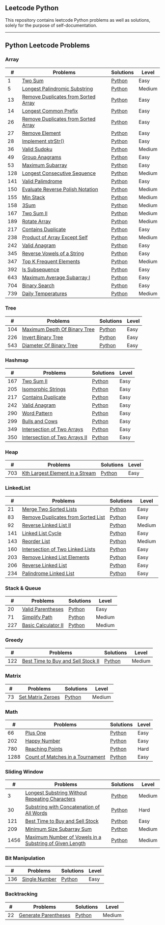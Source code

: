 ## Leetcode Python 
This repository contains leetcode Python problems as well as solutions, solely for the purpose of self-documentation.

---

## Python Leetcode Problems

### Array
| \# | Problems | Solutions | Level| 
|----|----------|-----------|------|
| 1 | [Two Sum](https://leetcode.com/problems/two-sum/) | [Python](./Array/1.%20Two%20Sum.py) | Easy |
| 5 | [Longest Palindromic Substring](https://leetcode.com/problems/longest-palindromic-substring/) | [Python](./Array/5.%20Longest%20Palindromic%20Substring.py) | Medium |
| 13 | [Remove Duplicates from Sorted Array](https://leetcode.com/problems/roman-to-integer/) | [Python](./Array/13.%20Roman%20to%20Integer.py) | Easy |
| 14 | [Longest Common Prefix](https://leetcode.com/problems/longest-common-prefix/) | [Python](./Array/14.%20Longest%20Common%20Prefix.py) | Easy |
| 26 | [Remove Duplicates from Sorted Array](https://leetcode.com/problems/remove-duplicates-from-sorted-array/) | [Python](./Array/26.%20Remove%20Duplicates%20from%20Sorted%20Array.py) | Easy |
| 27 | [Remove Element](https://leetcode.com/problems/remove-element/) | [Python](./Array/27.%20Remove%20Element.py) | Easy |
| 28 | [Implement strStr()](https://leetcode.com/problems/implement-strstr/) | [Python](./Array/28.%20Implement%20strStr().py) | Easy |
| 36 | [Valid Sudoku](https://leetcode.com/problems/valid-sudoku/) | [Python](./Array/36.%20Valid%20Sudoku.py) | Medium |
| 49 | [Group Anagrams](https://leetcode.com/problems/group-anagrams/) | [Python](./Array/49.%20Group%20Anagrams.py) | Easy |
| 53 | [Maximum Subarray](https://leetcode.com/problems/maximum-subarray/) | [Python](./Array/53.%20Maximum%20Subarray.py) | Easy |
| 128 | [Longest Consecutive Sequence](https://leetcode.com/problems/longest-consecutive-sequence/) | [Python](./Array/128.%20Longest%20Consecutive%20Sequence.py) | Medium |
| 141 | [Valid Palimdrome](https://leetcode.com/problems/valid-palindrome/) | [Python](./Two%20Pointers/141.%20Valid%20Palindrome.py) | Easy |
| 150 | [Evaluate Reverse Polish Notation](https://leetcode.com/problems/evaluate-reverse-polish-notation/) | [Python](./Array/150.%20Evaluate%20Reverse%20Polish%20Notation.py) | Medium |
| 155 | [Min Stack](https://leetcode.com/problems/min-stack/) | [Python](./Array/155.%20Min%20Stack.py) | Medium |
| 158 | [3Sum](https://leetcode.com/problems/3sum/) | [Python](./Array/158.%203Sum.py) | Medium |
| 167 | [Two Sum II](https://leetcode.com/problems/two-sum-ii-input-array-is-sorted/) | [Python](./Array/167.%20Two%20Sum%20II.py) | Medium |
| 189 | [Rotate Array](https://leetcode.com/problems/rotate-array/) | [Python](./Array/189.%20Rotate%20Array.py) | Medium |
| 217 | [Contains Duplicate](https://leetcode.com/problems/contains-duplicate/) | [Python](./Array/217.%20Contains%20Duplicates.py) | Easy |
| 238 | [Product of Array Except Self](https://leetcode.com/problems/product-of-array-except-self/) | [Python](./Array/238.%20Product%20of%20Array%20Except%20Self.py) | Medium |
| 242 | [Valid Anagram](https://leetcode.com/problems/valid-anagram/) | [Python](./Array/242.%20Valid%20Anagram.py) | Easy |
| 345 | [Reverse Vowels of a String](https://leetcode.com/problems/reverse-vowels-of-a-string/) | [Python](./Array/345.%20Reverse%20Vowels%20of%20a%20String.py) | Easy |
| 347 | [Top K Frequent Elements](https://leetcode.com/problems/top-k-frequent-elements/) | [Python](./Array/347.%20Top%20K%20Frequent%20Elements.py) | Medium |
| 392 | [Is Subsequence](https://leetcode.com/problems/is-subsequence/) | [Python](./Array/392.%20Is%20Subsequence.py) | Easy |
| 643 | [Maximum Average Subarray I](https://leetcode.com/problems/maximum-average-subarray-i/) | [Python](./Array/643.%20Maximum%20Average%20Subarray%20I.py) | Easy |
| 704 | [Binary Search](https://leetcode.com/problems/binary-search/) | [Python](./Array/704.%20Binary%20Search.py) | Easy |
| 739 | [Daily Temperatures](https://leetcode.com/problems/daily-temperatures/) | [Python](./Array/739.%20Daily%20Temperatures.py) | Medium |


### Tree
| \# | Problems | Solutions | Level|
|----|----------|-----------|------|
| 104 | [Maximum Depth Of Binary Tree](https://leetcode.com/problems/maximum-depth-of-binary-tree/) | [Python](./Tree/104.%20Maximum%20Depth%20Of%20Binary%20Tree.py) | Easy |
| 226 | [Invert Binary Tree](https://leetcode.com/problems/invert-binary-tree/) | [Python](./Tree/226.%20Invert%20Binary%20Tree.py) | Easy |
| 543 | [Diameter Of Binary Tree](https://leetcode.com/problems/diameter-of-binary-tree/) | [Python](./Tree/543.%20Diameter%20Of%20Binary%20Tree.py) | Easy |

### Hashmap
| \# | Problems | Solutions | Level|
|----|----------|-----------|------|
| 167 | [Two Sum II](https://leetcode.com/problems/two-sum-ii-input-array-is-sorted/) | [Python](./Hashmap/167.%20Two%20Sum%20II.py) | Easy |
| 205 | [Isomorphic Strings](https://leetcode.com/problems/isomorphic-strings/) | [Python](./Hashmap/205.%20Isomorphic%20Strings.py) | Easy |
| 217 | [Contains Duplicate](https://leetcode.com/problems/contains-duplicate/) | [Python](./Hashmap/217.%20Contains%20Duplicate.py) | Easy |
| 242 | [Valid Anagram](https://leetcode.com/problems/valid-anagram/) | [Python](./Hashmap/242.%20Valid%20Anagram.py) | Easy |
| 290 | [Word Pattern](https://leetcode.com/problems/word-pattern/) | [Python](./Hashmap/290.%20Word%20Pattern.py) | Easy |
| 299 | [Bulls and Cows](https://leetcode.com/problems/bulls-and-cows/) | [Python](./Hashmap/299.%20Bulls%20and%20Cows.py) | Easy |
| 349 | [Intersection of Two Arrays](https://leetcode.com/problems/intersection-of-two-arrays/) | [Python](./Hashmap/349.%20Intersection%20of%20Two%20Arrays.py) | Easy |
| 350 | [Intersection of Two Arrays II](https://leetcode.com/problems/intersection-of-two-arrays/) | [Python](./Hashmap/350.%20Intersection%20of%20Two%20Arrays%20II.py) | Easy |

### Heap
| \# | Problems | Solutions | Level|
|----|----------|-----------|------|
| 703 | [Kth Largest Element in a Stream](https://leetcode.com/problems/kth-largest-element-in-a-stream/) | [Python](./Heap/703.%20Kth%20Largest%20Element%20in%20a%20Stream.py) | Easy |


### LinkedList
| \# | Problems | Solutions | Level|
|----|----------|-----------|------|
| 21 | [Merge Two Sorted Lists](https://leetcode.com/problems/merge-two-sorted-lists/) | [Python](./LinkedList/21.%20Merge%20Two%20Sorted%20Lists.py) | Easy |
| 83 | [Remove Duplicates from Sorted List](https://leetcode.com/problems/remove-duplicates-from-sorted-list/) | [Python](./LinkedList/83.%20Remove%20Duplicates%20from%20Sorted%20List.py) | Easy |
| 92 | [Reverse Linked List II](https://leetcode.com/problems/reverse-linked-list-ii/) | [Python](./LinkedList/92.%20Reverse%20Linked%20List%20II.py) | Medium |
| 141 | [Linked List Cycle](https://leetcode.com/problems/merge-two-sorted-lists/) | [Python](./LinkedList/141.%20Linked%20List%20Cycle.py) | Easy |
| 143 | [Reorder List](https://leetcode.com/problems/reorder-list/) | [Python](./LinkedList/143.%20Reorder%20List.py) | Medium |
| 160 | [Intersection of Two Linked Lists](https://leetcode.com/problems/intersection-of-two-linked-lists/) | [Python](./LinkedList/160.%20Intersection%20of%20Two%20Linked%20Lists.py) | Easy |
| 203 | [Remove Linked List Elements](https://leetcode.com/problems/remove-linked-list-elements/) | [Python](./LinkedList/203.%20Remove%20Linked%20List%20Elements.py) | Easy |
| 206 | [Reverse Linked List](https://leetcode.com/problems/merge-two-sorted-lists/) | [Python](./LinkedList/206.%20Reverse%20Linked%20List.py) | Easy |
| 234 | [Palindrome Linked List](https://leetcode.com/problems/palindrome-linked-list/) | [Python](./LinkedList/234.%20Palindrome%20Linked%20List.py) | Easy |



### Stack & Queue
| \# | Problems | Solutions | Level|
|----|----------|-----------|------|
| 20 | [Valid Parentheses](https://leetcode.com/problems/valid-parentheses/) | [Python](./Stack%20and%20Queue/20.%20Valid%20Parentheses.py) | Easy |
| 71 | [Simplify Path](https://leetcode.com/problems/simplify-path/) | [Python](./Stack%20and%20Queue/71.%20Simplify%20Path.py) | Medium |
| 227 | [Basic Calculator II](https://leetcode.com/problems/basic-calculator-ii/) | [Python](./Stack%20and%20Queue/227.%20Basic%20Calculator%20II.py) | Medium |


### Greedy
| \# | Problems | Solutions | Level|
|----|----------|-----------|------|
| 122 | [Best Time to Buy and Sell Stock II](https://leetcode.com/problems/best-time-to-buy-and-sell-stock-ii/) | [Python](./Greedy/122.%20Best%20Time%20to%20Buy%20and%20Sell%20Stock%20II.py) | Medium |


### Matrix
| \# | Problems | Solutions | Level|
|----|----------|-----------|------|
| 73 | [Set Matrix Zeroes](https://leetcode.com/problems/set-matrix-zeroes/) | [Python](./Matrix/73.%20Set%20Matrix%20Zeroes.py) | Medium |

### Math
| \# | Problems | Solutions | Level|
|----|----------|-----------|------|
| 66 | [Plus One](https://leetcode.com/problems/plus-one/) | [Python](./Math/66.%20Plus%20One.py) | Easy |
| 202 | [Happy Number](https://leetcode.com/problems/happy-number/) | [Python](./Math/202.%20Happy%20Number.py) | Easy |
| 780 | [Reaching Points](https://leetcode.com/problems/reaching-points/) | [Python](./Math/780.%20Reaching%20Points.py) | Hard |
| 1288 | [Count of Matches in a Tournament](https://leetcode.com/problems/count-of-matches-in-tournament/) | [Python](./Math/1288.%20Count%20of%Matches%20in%20a%20Tournament.py) | Easy |


### Sliding Window
| \# | Problems | Solutions | Level|
|----|----------|-----------|------|
| 3 | [Longest Substring Without Repeating Characters](https://leetcode.com/problems/longest-substring-without-repeating-characters/) | [Python](./Sliding%20Window/3.%20Longest%20Substring%20Without%20Repeating%20Characters.py) | Medium |
| 30 | [Substring with Concatenation of All Words](https://leetcode.com/problems/substring-with-concatenation-of-all-words) | [Python](./Sliding%20Window/30.%20Substring%20with%20Contatenation%20of%20All%20Words.py) | Hard |
| 121 | [Best Time to Buy and Sell Stock](https://leetcode.com/problems/best-time-to-buy-and-sell-stock/) | [Python](./Sliding%20Window/121.%20Best%20Time%20To%20Buy%20And%20Sell%20Stock.py) | Easy |
| 209 | [Minimum Size Subarray Sum](https://leetcode.com/problems/minimum-size-subarray-sum/) | [Python](./Sliding%20Window/209.%20Minimum%20Size%20Subarray%20Sum.py) | Medium |
| 1456 | [Maximum Number of Vowels in a Substring of Given Length](https://leetcode.com/problems/maximum-number-of-vowels-in-a-substring-of-given-length/) | [Python](./Sliding%20Window/1456.%20Maximum%20Number%20of%20Vowels%20in%20a%20Substring%20of%20Given%20Length.py) | Medium |


### Bit Manipulation
| \# | Problems | Solutions | Level|
|----|----------|-----------|------|
| 136 | [Single Number](https://leetcode.com/problems/single-number/) | [Python](./Binary%Manipulation/136.%20Single%20Number.py) | Easy |

### Backtracking
| \# | Problems | Solutions | Level|
|----|----------|-----------|------|
| 22 | [Generate Parentheses](https://leetcode.com/problems/generate-parentheses/) | [Python](./Backtracking/22.%20Generate%20Parentheses.py) | Medium |